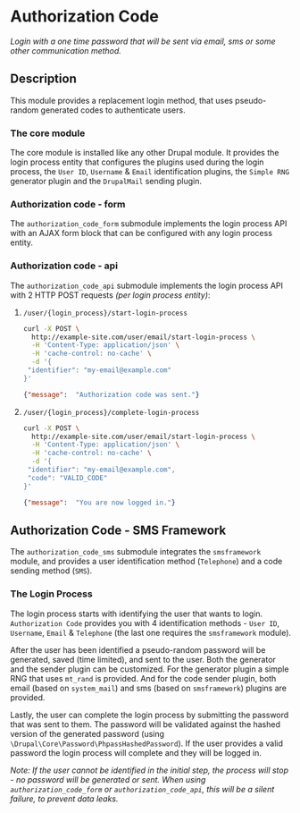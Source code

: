 # Authorization Code
_Login with a one time password that will be sent via email, sms or some other
communication method._

## Description
This module provides a replacement login method, that uses pseudo-random
generated codes to authenticate users.

### The core module
The core module is installed like any other Drupal module. It provides the
login process entity that configures the plugins used during the login process,
the `User ID`, `Username` & `Email` identification plugins, the `Simple RNG`
generator plugin and the `DrupalMail` sending plugin.

### Authorization code - form
The `authorization_code_form` submodule implements the login process API with an
AJAX form block that can be configured with any login process entity.

### Authorization code - api
The `authorization_code_api` submodule implements the login process API with 2
HTTP POST requests _(per login process entity)_:
1. `/user/{login_process}/start-login-process`
   ```bash
   curl -X POST \
     http://example-site.com/user/email/start-login-process \
     -H 'Content-Type: application/json' \
     -H 'cache-control: no-cache' \
     -d '{
   	"identifier": "my-email@example.com"
   }'
   ```
   ```json
   {"message":  "Authorization code was sent."} 
   ```
2. `/user/{login_process}/complete-login-process`
   ```bash
   curl -X POST \
     http://example-site.com/user/email/start-login-process \
     -H 'Content-Type: application/json' \
     -H 'cache-control: no-cache' \
     -d '{
   	"identifier": "my-email@example.com",
   	"code": "VALID_CODE"
   }'
   ```
   ```json
   {"message":  "You are now logged in."} 
   ```

## Authorization Code - SMS Framework
The `authorization_code_sms` submodule integrates the `smsframework` module, and
provides a user identification method (`Telephone`) and a code sending method
(`SMS`).

### The Login Process 
The login process starts with identifying the user that wants to login.
`Authorization Code` provides you with 4 identification methods - `User ID`,
`Username`, `Email` & `Telephone` (the last one requires the `smsframework`
module).

After the user has been identified a pseudo-random password will be generated,
saved (time limited), and sent to the user. Both the generator and the sender
plugin can be customized. For the generator plugin a simple RNG that uses
`mt_rand` is provided. And for the code sender plugin, both email (based on
`system_mail`) and sms (based on `smsframework`) plugins are provided.

Lastly, the user can complete the login process by submitting the password that
was sent to them. The password will be validated against the hashed version of
the generated password (using `\Drupal\Core\Password\PhpassHashedPassword`). If
the user provides a valid password the login process will complete and they will
be logged in.

_Note: If the user cannot be identified in the initial step, the process will
stop - no password will be generated or sent. When using
`authorization_code_form` or `authorization_code_api`, this will be a
silent failure, to prevent data leaks._
